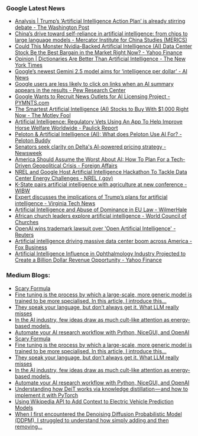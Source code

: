 ### Google Latest News
<!-- GOOGLE-NEWS-CONTENT:START -->

- [Analysis | Trump’s ‘Artificial Intelligence Action Plan’ is already stirring debate - The Washington Post](https://news.google.com/rss/articles/CBMiiwFBVV95cUxQVncycHRuS19DcGt6Yk1LdmVrNUl6eGM3bXdLOUF2NXVmWkhzS0lBX19PWnRBeVJRUDN6Wl9RNWRPR29TSFhqbDg2MmFLOFVkbmc0TktuY25DaW40RHY0TzVweU8zSVZqYkU3LVExc0pwVm5KSHlCM0xtWUd2VHhucF9MODFDYklxXzJN?oc=5)
- [China’s drive toward self-reliance in artificial intelligence: from chips to large language models - Mercator Institute for China Studies (MERICS)](https://news.google.com/rss/articles/CBMitAFBVV95cUxOQ0NobEhEc0xlcmJENEtxLXVMVHgtbEFkczRVTjEtUWxhWUl5MV9fRFEta094cVBDdGRxMzZKOVhfRzh3ektrY3lWcGV0SlVpbHlDSzM4YXJGT3ROdFVMRmF6UTd3WmFtYjJYMG1vUWlrQ3RkNXhlMHFnUHFRb2NOU08weGtyeE5Ha19SN0t0a1NRX3lCSW10OUhRRGJBZ2ZfYzhuQnJDWElqdFZmcEkyakhJcHc?oc=5)
- [Could This Monster Nvidia-Backed Artificial Intelligence (AI) Data Center Stock Be the Best Bargain in the Market Right Now? - Yahoo Finance](https://news.google.com/rss/articles/CBMijAFBVV95cUxOa1JGczNJeURUWjZhdFJuWVJkV3F4TmpfNlQ5WlprZVJlNndhaWU1b3pfaWhocmVDUXFub3FUSFhIZU5aMzB6bjNxc0pfcVVLa01WSnI2MzRENEJpblpYSFd1RlFiSVR1aERKWEw2NFAxWU53Y2tZOGpoZ1NzdjdKODBKa2tQVXpTRzRVUg?oc=5)
- [Opinion | Dictionaries Are Better Than Artificial Intelligence - The New York Times](https://news.google.com/rss/articles/CBMihAFBVV95cUxPVlUtaUdSVWJMYW1CNmlYN1pxcEo0aF9WOWJiNTVPRnJXd1pIaFc2WUx5bUJRRXRydmRwVU9lZmlDUEoxRkR2UXJia2tsZVk5Wjd2U1ljTnQ1UXNqUGVzWVZLNlFXaDVfb1lDOFhIcGFSdEp2TWk0eUpYWGJmSnczOHNvR1I?oc=5)
- [Google’s newest Gemini 2.5 model aims for ‘intelligence per dollar’ - AI News](https://news.google.com/rss/articles/CBMirwFBVV95cUxPN1RlTjJYNlgzM3lPSWdzQVFUbDN3TWktek5OOV8zSFdlMTZWWHAzaUJkX2xKaTVMSHhaU2gzWmoySG1Rcjk1Rk01NzJYNktNclhmdzdnaDVqODB1WG81ZFFueDE0U2Jrc1VFTXpnaF9jU0pJdjdKaUVGUDlkVk1aNGxLWERWX1hKenJ6NlRXeFhoU2ZBMjMtUUN6Wnp0eTA5em1idDU3M1lidDV5WTJN?oc=5)
- [Google users are less likely to click on links when an AI summary appears in the results - Pew Research Center](https://news.google.com/rss/articles/CBMi1wFBVV95cUxORXZvZGRHU2lUOEpRSjVDNmUyV2RfbHdWak5peXhTaEVSdnVEZ3Vya2Z4dmQ3RTA1akIzVUtTdU45eVo3ZkEyUDFJTFJ2aXg4ay0wYVZNdGx6TlZjazE4YXJhalVxTUhCTEZvM3hzM21DdkpyYTNEYVpVaFd3Wm9uQVl0LWdmUHR3d2h6TTRYaTdhbkZORVJ6RTJCdzlQTldzVTNwVHZCRFpNYXp5T0RxMHBNMFZYWWkySzlVS2dJNzI5OFl1UHhSRUVHWXQwUXpQajd3MnBIbw?oc=5)
- [Google Wants to Recruit News Outlets for AI Licensing Project - PYMNTS.com](https://news.google.com/rss/articles/CBMitwFBVV95cUxQUFB2VlRGV2JrWDR4Zmo4OFFvWjUzbGlFWGRLTlZsNGtrS1ExS0xtYm5EUDRXSXl3aU1DV19uc0xxSHc1WFJQaFBIRVYwX0lwOEUxVVoxS2JQWlVGbnAydld4d3l2SGdwb0psaW1IdllZd2ZTeUk5V0ltVktlM1RoSXZORHZTSWlIajRzUEZkMEw2clhOanlBX2kzeHhEakowWS03NmFsSmFpTUxQeHprNXNpOGlRdWc?oc=5)
- [The Smartest Artificial Intelligence (AI) Stocks to Buy With $1,000 Right Now - The Motley Fool](https://news.google.com/rss/articles/CBMilwFBVV95cUxQVDc3VkdvV0JtMUtwdlZSMXVuVzByTmtKcHc4ZGFxSjQ5X1UwdWFLV3d0b0JYWDBkY0MzeUZGdjdtM3RQWHhFb0lPTzZ3eW1nbE1wZExDX2I0SkVHbmNYczhyaUcxM3o0OFdHdm11Q0JMMWpSYlhXYlV3aTBaTjNWbzdNT3ZybDJvbFRsd0E3RDc5bmt1RnY0?oc=5)
- [Artificial Intelligence: Regulatory Vets Using An App To Help Improve Horse Welfare Worldwide - Paulick Report](https://news.google.com/rss/articles/CBMi1gFBVV95cUxOSzduNFpkSVRGTWJGRzV6VWY1djQtdThhSTRqSUcyS3F3LUZlNlMzTEQwaVBFZkdhUS0xMzc4TnY4MnYwLVJhdVJXYkw2N05OMTdzYnRZenZkc05ZbXkyMXc4RjFCbDB5bFRJYmRyYng2YUgxUWtzRGUwR0RtSzlTbkQ4X1RqMHl2OEdySmctNmE5ZHdSZVFGYnVQdjd5eDJXckZJODdzaTgzQUFKU2ZHY00xOU1ORDlzandqOVJBNVBqaldBcGZKVE8wXzlaemYzUjZtbjNR?oc=5)
- [Peloton & Artificial Intelligence (AI): What does Peloton Use AI For? - Peloton Buddy](https://news.google.com/rss/articles/CBMiU0FVX3lxTFBGeVhIcHd3VVlLSDJTQlJQc1pXWUwzRVdzY040STBnSS1aX0FaN3ZMS3JySnBibHR6U2VPWTNJS01XSWZ5TlBvMXhUX2Njb2UzSERj?oc=5)
- [Senators seek clarity on Delta's AI-powered pricing strategy - Newsweek](https://news.google.com/rss/articles/CBMijAFBVV95cUxQbk9QbG9KUl9CdVhob2txSDl0dGtQTVVzbGhxdlRfa0ZNb0FJOGNSWElaWl9iZm9DM01JMFd3LVB2bWFUa0dxX0RFTnlBVWlWYWRUc3d6UldvcjhQUU05MFVNbzNlYU1rbkl1NnNCcXkxV1JsSGwtelVNeHlVOXRpMHBZVGNNMEVTUzA4MA?oc=5)
- [America Should Assume the Worst About AI: How To Plan For a Tech-Driven Geopolitical Crisis - Foreign Affairs](https://news.google.com/rss/articles/CBMimwFBVV95cUxQOHgwSEJWMlFIT1JWVm4xaElGUlR4eXpoNG5FTE9KUDBZUFJ3ZnlpZFpZXzQ3RTh3QVF6b2N6LTV1bFRUaVRsRnB5TFNzOUNqT0JsZlZaMTVaQWU0M3NUWmdRSFpVeU91T2lQTGtyZzJNejBkWlpBM05HckVQTHRfdVF1VkRlNDYwQm9NbGZ5S3FDU3l6VUg3M2Jldw?oc=5)
- [NREL and Google Host Artificial Intelligence Hackathon To Tackle Data Center Energy Challenges - NREL (.gov)](https://news.google.com/rss/articles/CBMi1wFBVV95cUxOSlBYdGpzZzhiNVlLNW5iZU9JUDVJM3JrN1NnVXF0X3VkVXotbXo4MnF2ZWdWbjZ3dENDblU4MU9McS1zQVdkTG1MbjNrUlloZFdKRmVmaFBKZldxQVBCRkUxN3M5Tm14NHNsTUItZkR1WVdBRXQzeWN4a1BabWFvMXRFU1pOajM3XzlsOWZVMjJxWjVHSk5CSkUwamxtUWVxenczelp3VG5GVExCOTZ1aVFWdHZELVU1U3M4NndJdHY1TVZ3ek5DZTVxVjFZdkluWXZkaDlnVQ?oc=5)
- [K-State pairs artificial intelligence with agriculture at new conference - WIBW](https://news.google.com/rss/articles/CBMipAFBVV95cUxPT3dBb2NvV3NRMHBmbXU4ZEFuZFkzMC1Tc3Y2aUdtRXBfY29JdklRcnZsbTliNGpGMHFmemdrR0ZXZ3B0OVowYUFJRFpJNHZ3QXBTQUZaZ1VmdlBSSzBWUkJIOTFreENlbTl6ME8zUUFVdTBEdUx2STFiX2plRy1qNWtvUVRORTZ5cGdZMWVkWVJqemFqSE5zLVlFSjhXdXNEQkg0SdIBuAFBVV95cUxPb0dlRFREbGlLWjhvNHRlN1pUVS1rS2RGR1VUMkZtVWhFR1lWWkJhaFlncWdYaFByT2V4Q1NrZGg0dmF4c1kzXzVSLWxTV3I2N3hoRndqMnUwZk51bHdQemdpc3JSaEs5OWdMeU1Zby1OOFdTVklwYkpwTXZtZE0tQ3FqOXhZQjVNRWtJSDZUS3BmMXBNWThvc0R6VGVYUlhpNDBRbHhxN015RURvR2lOWWJqYUVsQXBf?oc=5)
- [Expert discusses the implications of Trump’s plans for artificial intelligence - Virginia Tech News](https://news.google.com/rss/articles/CBMipAFBVV95cUxNdl9mVXlSMnRZUGhzYmZjNWlmdkxESWxYYTU4c1NqVlZvQlVXOGJhM0JwUjhKRktPV0NlT0JHMTVXaDFpRHNCMnpudzVWYVU5TWJrRkFDZVAtTFlXYUhJSHp0bk5EODJKVDEzWHI3SS1aY2dMU2FNN3IzNTkzTFk1SkxPdktLS2ExZnVSdmpDaTdMbW13R250NDhscjZmVXVxLXlORw?oc=5)
- [Artificial Intelligence and Abuse of Dominance in EU Law - WilmerHale](https://news.google.com/rss/articles/CBMi5gFBVV95cUxNZlRsY2x2MUtrRWQzNFJNenBRVllZM1ZtcGwyRGFQU1phMGpDcFN2NDcwZUNfQjFMMXRpSUJySE8yQjdHTHM3N0p1LUNuVjdGbUJpMk1JdGp3TFh6QnFsYzhJSi1SdC1vQlJXZW5NQVRLOHprelJncENXOFMyMGx4Y09UVk5oMzRkU3JrZ21OY3ZiZW1RZnFCYkc2Z0dYdUxXWnVucUMxZ3JMU25idVBXTFlfVno3ZGZnNUlNUklPYUQ2QTlrUHlJVmhMb2xCZGk1WWhMUE9VeS1OSTAzYWZOTmlneEZVQQ?oc=5)
- [African church leaders explore artificial intelligence - World Council of Churches](https://news.google.com/rss/articles/CBMijgFBVV95cUxNZnYyTjhlSXBGNkg4MldKSmFhMGFBMDVrclZrZ2c2VTJncThTWHd1c011R1NaZjdlMzVDTDdmcHpjbE5LNHZFbWhQTlZOUU5UUm1jcGFMQURkQUxlS3VSNVRud0J0ZnBNS0pYZEVzWXpMeHNTc3k4ZkJtM0QyRFJtVHVtdmlieC0yMlJ6enRR?oc=5)
- [OpenAI wins trademark lawsuit over 'Open Artificial Intelligence' - Reuters](https://news.google.com/rss/articles/CBMitwFBVV95cUxOYzB2Nk9zOXdWaG5vNDRoZVI0a1ZzdHN6N3lyTlB6ZmhSdHZXQjZsNDJVQUIwRGVXbHdRa3RmMFNQUlVlVGR1aVB5ZlQyUzFDWkQ3WEoxMUhwM0Riekt3TDFPWnFYb3FTLXowM0xuSHpBVWJuOUo5QnZoZ3V2WEd4NkxtZDJIeEpaa3lCeUxOdFFTaW1GME41RWg4aXpRdDhReG8yT2tvQzFRUEYwWW5EQ3Z4ekN3eG8?oc=5)
- [Artificial intelligence driving massive data center boom across America - Fox Business](https://news.google.com/rss/articles/CBMiW0FVX3lxTE9ibHZTMjVnNko2M0pwekdKTFBLd2JPRDFQSHBuNVpOdldJUjNTcE0tNk56dWFHUy1aUFJJSDBTMG5EUFZKdDlJclB2ZEp4ZTZSeVJmTkpJV2JGbkU?oc=5)
- [Artificial Intelligence Influence in Ophthalmology Industry Projected to Create a Billion Dollar Revenue Opportunity - Yahoo Finance](https://news.google.com/rss/articles/CBMipAFBVV95cUxNWVY2cEVVUXhQRmc2ZHNqR20yLVAteWdKSFRCMVBUNGgyaDdpVE1fYVJjWjVaOGlPeXNQS3BkNmRqZlJYQzRTN0I5aU5mcGQ4X0NrNHY5SktTLVdwdE1KVUFKRktqLUlLRFZZX1hfY1JscXpzME5OUHN0cGVJRHlkakVFb3ZZZzZidl9xQUFWcVVJOHk4NnZOc1hvY0VqVTJRR2kzNg?oc=5)<!-- GOOGLE-NEWS-CONTENT:END -->

### Medium Blogs:
<!-- MEDIUM-CONTENT:START -->

- [Scary Formula](https://medium.com/@adhikareen/from-bayes-formula-to-generative-models-f2be23f806de?source=topic_portal---recommended_stories---machine_learning---0-107--------------------05cf7dc3_65ca_49d4_866a_3a275336b2e8--------------)
- [Fine tuning is the process by which a large-scale, more generic model is trained to be more specialised. In this article, I introduce this…](https://medium.com/@martin.hodges/fine-tuning-a-pann-to-identify-domain-specific-sounds-such-as-a-coffee-pod-machine-491e53933a8c?source=topic_portal---recommended_stories---machine_learning---1-107--------------------05cf7dc3_65ca_49d4_866a_3a275336b2e8--------------)
- [They speak your language, but don’t always get it. What LLM really misses](https://medium.com/generative-ai/ai-is-not-plug-and-plays-brain-c3b334abcd2c?source=topic_portal---recommended_stories---machine_learning---2-107--------------------05cf7dc3_65ca_49d4_866a_3a275336b2e8--------------)
- [In the AI industry, few ideas draw as much cult-like attention as energy-based models.](https://medium.com/@ignacio.de.gregorio.noblejas/energy-based-ais-too-good-to-be-true-54fe9cb47c72?source=topic_portal---recommended_stories---machine_learning---3-107--------------------05cf7dc3_65ca_49d4_866a_3a275336b2e8--------------)
- [Automate your AI research workflow with Python, NiceGUI, and OpenAI](https://medium.com/ai-advances/feeling-behind-in-ai-build-your-research-assistant-with-python-llms-ca07275bd44d?source=topic_portal---recommended_stories---machine_learning---4-107--------------------05cf7dc3_65ca_49d4_866a_3a275336b2e8--------------)
- [Scary Formula](https://medium.com/@adhikareen/from-bayes-formula-to-generative-models-f2be23f806de?source=topic_portal---recommended_stories---machine_learning---0-107--------------------05cf7dc3_65ca_49d4_866a_3a275336b2e8--------------)
- [Fine tuning is the process by which a large-scale, more generic model is trained to be more specialised. In this article, I introduce this…](https://medium.com/@martin.hodges/fine-tuning-a-pann-to-identify-domain-specific-sounds-such-as-a-coffee-pod-machine-491e53933a8c?source=topic_portal---recommended_stories---machine_learning---1-107--------------------05cf7dc3_65ca_49d4_866a_3a275336b2e8--------------)
- [They speak your language, but don’t always get it. What LLM really misses](https://medium.com/generative-ai/ai-is-not-plug-and-plays-brain-c3b334abcd2c?source=topic_portal---recommended_stories---machine_learning---2-107--------------------05cf7dc3_65ca_49d4_866a_3a275336b2e8--------------)
- [In the AI industry, few ideas draw as much cult-like attention as energy-based models.](https://medium.com/@ignacio.de.gregorio.noblejas/energy-based-ais-too-good-to-be-true-54fe9cb47c72?source=topic_portal---recommended_stories---machine_learning---3-107--------------------05cf7dc3_65ca_49d4_866a_3a275336b2e8--------------)
- [Automate your AI research workflow with Python, NiceGUI, and OpenAI](https://medium.com/ai-advances/feeling-behind-in-ai-build-your-research-assistant-with-python-llms-ca07275bd44d?source=topic_portal---recommended_stories---machine_learning---4-107--------------------05cf7dc3_65ca_49d4_866a_3a275336b2e8--------------)
- [Understanding how DeiT works via knowledge distillation — and how to implement it with PyTorch](https://medium.com/ai-advances/vision-transformer-on-a-budget-deit-3388fc2184cd?source=topic_portal---recommended_stories---machine_learning---5-107--------------------05cf7dc3_65ca_49d4_866a_3a275336b2e8--------------)
- [Using Wikipedia API to Add Context to Electric Vehicle Prediction Models](https://medium.com/data-science-collective/how-to-use-wikipedia-api-in-your-next-data-science-project-382d7769ce80?source=topic_portal---recommended_stories---machine_learning---6-107--------------------05cf7dc3_65ca_49d4_866a_3a275336b2e8--------------)
- [When I first encountered the Denoising Diffusion Probabilistic Model (DDPM), I struggled to understand how simply adding and then removing…](https://medium.com/@jpark7/from-noise-to-clarity-the-math-behind-denoising-diffusion-models-cf72900905c7?source=topic_portal---recommended_stories---machine_learning---7-107--------------------05cf7dc3_65ca_49d4_866a_3a275336b2e8--------------)<!-- MEDIUM-CONTENT:END -->
